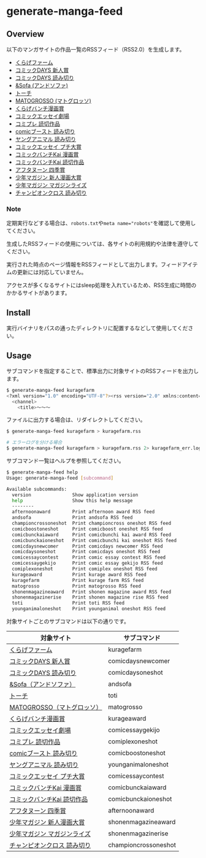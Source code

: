 # generate-manga-feed

## Overview

以下のマンガサイトの作品一覧のRSSフィード（RSS2.0）を生成します。

- [くらげファーム](https://kuragebunch.com/farm)
- [コミックDAYS 新人賞](https://comic-days.com/newcomer)
- [コミックDAYS 読み切り](https://comic-days.com/oneshot)
- [&Sofa (アンドソファ)](https://andsofa.com)
- [トーチ](https://to-ti.in/product)
- [MATOGROSSO (マトグロッソ)](https://matogrosso.jp)
- [くらげバンチ漫画賞](https://kuragebunch.com/info/award)
- [コミックエッセイ劇場](https://www.comic-essay.com/comics)
- [コミプレ 読切作品](https://viewer.heros-web.com/series/oneshot)
- [comicブースト 読み切り](https://comic-boost.com/genre/3)
- [ヤングアニマル 読み切り](https://younganimal.com/category/manga?type=%E8%AA%AD%E3%81%BF%E5%88%87%E3%82%8A)
- [コミックエッセイ プチ大賞](https://www.comic-essay.com/contest/winner/)
- [コミックバンチKai 漫画賞](https://comicbunch-kai.com/article/award)
- [コミックバンチKai 読切作品](https://comicbunch-kai.com/series#oneshot)
- [アフタヌーン 四季賞](https://afternoon.kodansha.co.jp/award/)
- [少年マガジン 新人漫画大賞](https://debut.shonenmagazine.com/archive/#awards)
- [少年マガジン マガジンライズ](https://debut.shonenmagazine.com/archive/#magazinerise)
- [チャンピオンクロス 読み切り](https://championcross.jp/category/manga?type=%E8%AA%AD%E3%81%BF%E5%88%87%E3%82%8A)

### Note

定期実行などする場合は、`robots.txt`や`meta name="robots"`を確認して使用してください。

生成したRSSフィードの使用については、各サイトの利用規約や法律を遵守してください。

実行された時点のページ情報をRSSフィードとして出力します。フィードアイテムの更新には対応していません。

アクセスが多くなるサイトにはsleep処理を入れているため、RSS生成に時間のかかるサイトがあります。

## Install

実行バイナリをパスの通ったディレクトリに配置するなどして使用してください。

## Usage

サブコマンドを指定することで、標準出力に対象サイトのRSSフィードを出力します。

```bash
$ generate-manga-feed kuragefarm
<?xml version="1.0" encoding="UTF-8"?><rss version="2.0" xmlns:content="http://purl.org/rss/1.0/modules/content/">
  <channel>
    <title>～～～
```

ファイルに出力する場合は、リダイレクトしてください。

```bash
$ generate-manga-feed kuragefarm > kuragefarm.rss

# エラーログを分ける場合
$ generate-manga-feed kuragefarm > kuragefarm.rss 2> kuragefarm_err.log
```

サブコマンド一覧はヘルプを参照してください。

```bash
$ generate-manga-feed help
Usage: generate-manga-feed [subcommand]

Available subcommands:
  version               Show application version
  help                  Show this help message
  --------
  afternoonaward        Print afternoon award RSS feed
  andsofa               Print andsofa RSS feed
  championcrossoneshot  Print championcross oneshot RSS feed
  comicboostoneshot     Print comicboost oneshot RSS feed
  comicbunckaiaward     Print comicbunchi kai award RSS feed
  comicbunckaioneshot   Print comicbunchi kai oneshot RSS feed
  comicdaysnewcomer     Print comicdays newcomer RSS feed
  comicdaysoneshot      Print comicdays oneshot RSS feed
  comicessaycontest     Print comic essay contest RSS feed
  comicessaygekijo      Print comic essay gekijo RSS feed
  comiplexoneshot       Print comiplex oneshot RSS feed
  kurageaward           Print kurage award RSS feed
  kuragefarm            Print kurage farm RSS feed
  matogrosso            Print matogrosso RSS feed
  shonenmagazineaward   Print shonen magazine award RSS feed
  shonenmagazinerise    Print shonen magazine rise RSS feed
  toti                  Print toti RSS feed
  younganimaloneshot    Print younganimal oneshot RSS feed
```

対象サイトごとのサブコマンドは以下の通りです。

| 対象サイト                                                                                                       | サブコマンド         |
| ---------------------------------------------------------------------------------------------------------------- | -------------------- |
| [くらげファーム](https://kuragebunch.com/farm)                                                                   | kuragefarm           |
| [コミックDAYS 新人賞](https://comic-days.com/newcomer)                                                           | comicdaysnewcomer    |
| [コミックDAYS 読み切り](https://comic-days.com/oneshot)                                                          | comicdaysoneshot     |
| [&Sofa（アンドソファ）](https://andsofa.com)                                                                     | andsofa              |
| [トーチ](https://to-ti.in/product)                                                                               | toti                 |
| [MATOGROSSO（マトグロッソ）](https://matogrosso.jp)                                                              | matogrosso           |
| [くらげバンチ漫画賞](https://kuragebunch.com/info/award)                                                         | kurageaward          |
| [コミックエッセイ劇場](https://www.comic-essay.com/comics)                                                       | comicessaygekijo     |
| [コミプレ 読切作品](https://viewer.heros-web.com/series/oneshot)                                                 | comiplexoneshot      |
| [comicブースト 読み切り](https://comic-boost.com/genre/3)                                                        | comicboostoneshot    |
| [ヤングアニマル 読み切り](https://younganimal.com/category/manga?type=%E8%AA%AD%E3%81%BF%E5%88%87%E3%82%8A)      | younganimaloneshot   |
| [コミックエッセイ プチ大賞](https://www.comic-essay.com/contest/winner/)                                         | comicessaycontest    |
| [コミックバンチKai 漫画賞](https://comicbunch-kai.com/article/award)                                             | comicbunckaiaward    |
| [コミックバンチKai 読切作品](https://comicbunch-kai.com/series#oneshot)                                          | comicbunckaioneshot  |
| [アフタヌーン 四季賞](https://afternoon.kodansha.co.jp/award/)                                                   | afternoonaward       |
| [少年マガジン 新人漫画大賞](https://debut.shonenmagazine.com/archive/#awards)                                    | shonenmagazineaward  |
| [少年マガジン マガジンライズ](https://debut.shonenmagazine.com/archive/#magazinerise)                            | shonenmagazinerise   |
| [チャンピオンクロス 読み切り](https://championcross.jp/category/manga?type=%E8%AA%AD%E3%81%BF%E5%88%87%E3%82%8A) | championcrossoneshot |
